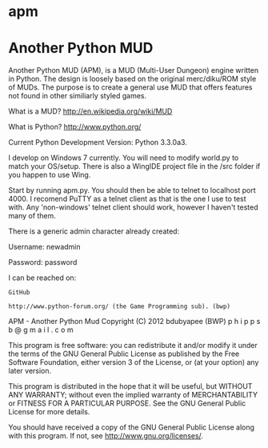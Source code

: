 apm
===

Another Python MUD
===

Another Python MUD (APM), is a MUD (Multi-User Dungeon) engine written in Python.  The design is
loosely based on the original merc/diku/ROM style of MUDs.  The purpose is to create a general
use MUD that offers features not found in other similiarly styled games.

What is a MUD?  http://en.wikipedia.org/wiki/MUD

What is Python? http://www.python.org/


Current Python Development Version: Python 3.3.0a3.

I develop on Windows 7 currently.  You will need to modify world.py to match your OS/setup.
There is also a WingIDE project file in the /src folder if you happen to use Wing. 


Start by running apm.py.  You should then be able to telnet to localhost port 4000.  I
recomend PuTTY as a telnet client as that is the one I use to test with.  Any 'non-windows'
telnet client should work, however I haven't tested many of them.

There is a generic admin character already created:

Username: newadmin

Password: password

I can be reached on:

    GitHub

    http://www.python-forum.org/ (the Game Programming sub). (bwp)


APM - Another Python Mud
Copyright (C) 2012  bdubyapee (BWP) p h i p p s b @ g m a i l . c o m

  This program is free software: you can redistribute it and/or modify
  it under the terms of the GNU General Public License as published by
  the Free Software Foundation, either version 3 of the License, or
  (at your option) any later version.

  This program is distributed in the hope that it will be useful,
  but WITHOUT ANY WARRANTY; without even the implied warranty of
  MERCHANTABILITY or FITNESS FOR A PARTICULAR PURPOSE.  See the
  GNU General Public License for more details.

  You should have received a copy of the GNU General Public License
  along with this program.  If not, see <http://www.gnu.org/licenses/>.
